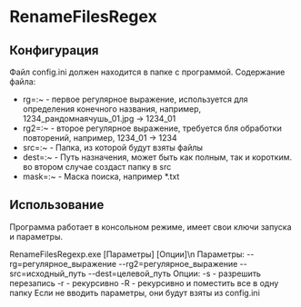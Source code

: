 # RenameFilesRegex

## Конфигурация

Файл config.ini должен находится в папке с программой. Содержание файла:
   - rg=:~ - первое регулярное выражение, используется для определения конечного названия, например, 1234_рандомнаячушь_01.jpg -> 1234_01
   - rg2=:~ - второе регулярное выражение, требуется бля обработки повторений, например, 1234_01 -> 1234
   - src=:~ - Папка, из которой будут взяты файлы
   - dest=:~ - Путь назначения, может быть как полным, так и коротким. во втором случае создаст папку в src
   - mask=:~ - Маска поиска, например *.txt
   
## Использование
Программа работает в консольном режиме, имеет свои ключи запуска и параметры.

RenameFilesRegexp.exe [Параметры] [Опции]\n
Параметры:
        --rg=регулярное_выражение
        --rg2=регулярное_выражение
        --src=исходный_путь
        --dest=целевой_путь
Опции:
        -s - разрешить перезапись
        -r - рекурсивно
        -R - рекурсивно и поместить все в одну папку
Если не вводить параметры, они будут взяты из config.ini
